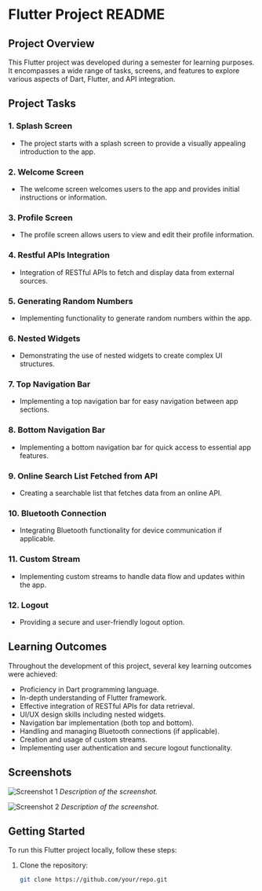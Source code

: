 # Flutter Project README

## Project Overview

This Flutter project was developed during a semester for learning purposes. It encompasses a wide range of tasks, screens, and features to explore various aspects of Dart, Flutter, and API integration.

## Project Tasks

### 1. Splash Screen

- The project starts with a splash screen to provide a visually appealing introduction to the app.

### 2. Welcome Screen

- The welcome screen welcomes users to the app and provides initial instructions or information.

### 3. Profile Screen

- The profile screen allows users to view and edit their profile information.

### 4. Restful APIs Integration

- Integration of RESTful APIs to fetch and display data from external sources.

### 5. Generating Random Numbers

- Implementing functionality to generate random numbers within the app.

### 6. Nested Widgets

- Demonstrating the use of nested widgets to create complex UI structures.

### 7. Top Navigation Bar

- Implementing a top navigation bar for easy navigation between app sections.

### 8. Bottom Navigation Bar

- Implementing a bottom navigation bar for quick access to essential app features.

### 9. Online Search List Fetched from API

- Creating a searchable list that fetches data from an online API.

### 10. Bluetooth Connection

- Integrating Bluetooth functionality for device communication if applicable.

### 11. Custom Stream

- Implementing custom streams to handle data flow and updates within the app.

### 12. Logout

- Providing a secure and user-friendly logout option.

## Learning Outcomes

Throughout the development of this project, several key learning outcomes were achieved:

- Proficiency in Dart programming language.
- In-depth understanding of Flutter framework.
- Effective integration of RESTful APIs for data retrieval.
- UI/UX design skills including nested widgets.
- Navigation bar implementation (both top and bottom).
- Handling and managing Bluetooth connections (if applicable).
- Creation and usage of custom streams.
- Implementing user authentication and secure logout functionality.

## Screenshots

![Screenshot 1](screenshots/screenshot1.png)
*Description of the screenshot.*

![Screenshot 2](screenshots/screenshot2.png)
*Description of the screenshot.*

<!-- Add more screenshots as needed -->

## Getting Started

To run this Flutter project locally, follow these steps:

1. Clone the repository:

   ```bash
   git clone https://github.com/your/repo.git

